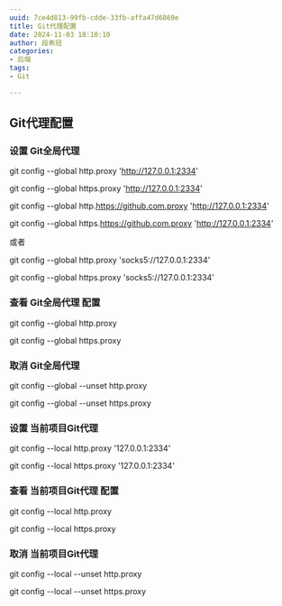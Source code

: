 ```yaml
---
uuid: 7ce4d813-99fb-cdde-33fb-affa47d6869e
title: Git代理配置
date: 2024-11-03 18:10:10
author: 段希冠
categories:
- 后端
tags:
- Git

---
```

## Git代理配置

### 设置 Git全局代理
 
git config --global http.proxy 'http://127.0.0.1:2334'
 
git config --global https.proxy 'http://127.0.0.1:2334'
 
git config --global http.https://github.com.proxy 'http://127.0.0.1:2334'

git config --global https.https://github.com.proxy 'http://127.0.0.1:2334'

或者

git config --global http.proxy 'socks5://127.0.0.1:2334'

git config --global https.proxy 'socks5://127.0.0.1:2334'

### 查看 Git全局代理 配置
git config --global http.proxy

git config --global https.proxy

### 取消 Git全局代理
git config --global --unset http.proxy

git config --global --unset https.proxy

### 设置 当前项目Git代理
git config --local http.proxy '127.0.0.1:2334'

git config --local https.proxy '127.0.0.1:2334'
### 查看 当前项目Git代理 配置
git config --local http.proxy

git config --local https.proxy

### 取消 当前项目Git代理
git config --local --unset http.proxy

git config --local --unset https.proxy


 